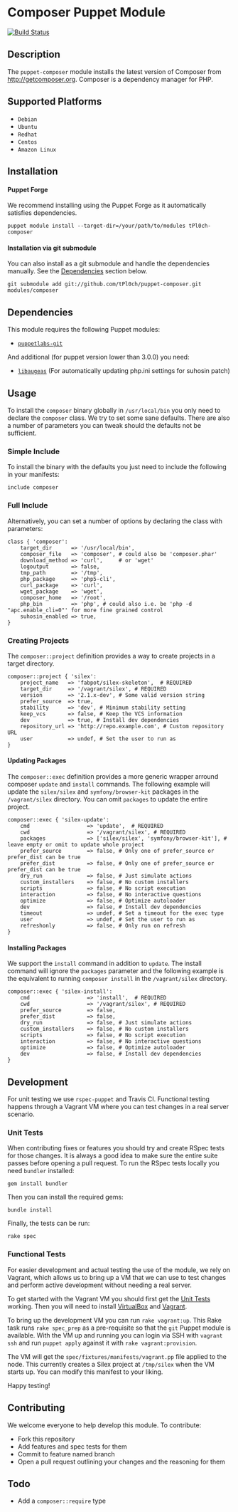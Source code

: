 # Composer Puppet Module

[![Build Status](https://travis-ci.org/tPl0ch/puppet-composer.png?branch=master)](https://travis-ci.org/tPl0ch/puppet-composer)

## Description

The `puppet-composer` module installs the latest version of Composer from http://getcomposer.org. Composer is a dependency manager for PHP.

## Supported Platforms

* `Debian`
* `Ubuntu`
* `Redhat`
* `Centos`
* `Amazon Linux`

## Installation

#### Puppet Forge
We recommend installing using the Puppet Forge as it automatically satisfies dependencies.

    puppet module install --target-dir=/your/path/to/modules tPl0ch-composer

#### Installation via git submodule
You can also install as a git submodule and handle the dependencies manually. See the [Dependencies](#dependencies) section below.

    git submodule add git://github.com/tPl0ch/puppet-composer.git modules/composer

## Dependencies

This module requires the following Puppet modules:

* [`puppetlabs-git`](https://github.com/puppetlabs/puppetlabs-git/)

And additional (for puppet version lower than 3.0.0) you need:

* [`libaugeas`](http://augeas.net/) (For automatically updating php.ini settings for suhosin patch)

## Usage
To install the `composer` binary globally in `/usr/local/bin` you only need to declare the `composer` class. We try to set some sane defaults. There are also a number of parameters you can tweak should the defaults not be sufficient.

### Simple Include
To install the binary with the defaults you just need to include the following in your manifests:

    include composer

### Full Include
Alternatively, you can set a number of options by declaring the class with parameters:

```puppet
class { 'composer':
    target_dir      => '/usr/local/bin',
    composer_file   => 'composer', # could also be 'composer.phar'
    download_method => 'curl',     # or 'wget'
    logoutput       => false,
    tmp_path        => '/tmp',
    php_package     => 'php5-cli',
    curl_package    => 'curl',
    wget_package    => 'wget',
    composer_home   => '/root',
    php_bin         => 'php', # could also i.e. be 'php -d "apc.enable_cli=0"' for more fine grained control
    suhosin_enabled => true,
}
```

### Creating Projects

The `composer::project` definition provides a way to create projects in a target directory.

```puppet
composer::project { 'silex':
    project_name   => 'fabpot/silex-skeleton',  # REQUIRED
    target_dir     => '/vagrant/silex', # REQUIRED
    version        => '2.1.x-dev', # Some valid version string
    prefer_source  => true,
    stability      => 'dev', # Minimum stability setting
    keep_vcs       => false, # Keep the VCS information
    dev            => true, # Install dev dependencies
    repository_url => 'http://repo.example.com', # Custom repository URL
    user           => undef, # Set the user to run as
}
```

#### Updating Packages

The `composer::exec` definition provides a more generic wrapper arround composer `update` and `install` commands. The following example will update the `silex/silex` and `symfony/browser-kit` packages in the `/vagrant/silex` directory. You can omit `packages` to update the entire project.

```puppet
composer::exec { 'silex-update':
    cmd                  => 'update',  # REQUIRED
    cwd                  => '/vagrant/silex', # REQUIRED
    packages             => ['silex/silex', 'symfony/browser-kit'], # leave empty or omit to update whole project
    prefer_source        => false, # Only one of prefer_source or prefer_dist can be true
    prefer_dist          => false, # Only one of prefer_source or prefer_dist can be true
    dry_run              => false, # Just simulate actions
    custom_installers    => false, # No custom installers
    scripts              => false, # No script execution
    interaction          => false, # No interactive questions
    optimize             => false, # Optimize autoloader
    dev                  => false, # Install dev dependencies
    timeout              => undef, # Set a timeout for the exec type
    user                 => undef, # Set the user to run as
    refreshonly          => false, # Only run on refresh
}
```

#### Installing Packages

We support the `install` command in addition to `update`. The install command will ignore the `packages` parameter and the following example is the equivalent to running `composer install` in the `/vagrant/silex` directory.

```puppet
composer::exec { 'silex-install':
    cmd                  => 'install',  # REQUIRED
    cwd                  => '/vagrant/silex', # REQUIRED
    prefer_source        => false,
    prefer_dist          => false,
    dry_run              => false, # Just simulate actions
    custom_installers    => false, # No custom installers
    scripts              => false, # No script execution
    interaction          => false, # No interactive questions
    optimize             => false, # Optimize autoloader
    dev                  => false, # Install dev dependencies
}
```

## Development

For unit testing we use `rspec-puppet` and Travis CI. Functional testing happens through a Vagrant VM where you can test changes in a real server scenario.

### Unit Tests

When contributing fixes or features you should try and create RSpec tests for those changes. It is always a good idea to make sure the entire suite passes before opening a pull request. To run the RSpec tests locally you need `bundler` installed:

```
gem install bundler
```

Then you can install the required gems:

```
bundle install
```

Finally, the tests can be run:

```
rake spec
```

### Functional Tests

For easier development and actual testing the use of the module, we rely on Vagrant, which allows us to bring up a VM that we can use to test changes and perform active development without needing a real server.

To get started with the Vagrant VM you should first get the [Unit Tests](#unit-tests) working. Then you will need to install [VirtualBox][virtualbox] and [Vagrant][vagrant].

To bring up the development VM you can run `rake vagrant:up`. This Rake task runs `rake spec_prep` as a pre-requisite so that the `git` Puppet module is available. With the VM up and running you can login via SSH with `vagrant ssh` and run `puppet apply` against it with `rake vagrant:provision`.

The VM will get the `spec/fixtures/manifests/vagrant.pp` file applied to the node. This currently creates a Silex project at `/tmp/silex` when the VM starts up. You can modify this manifest to your liking.

Happy testing!

## Contributing

We welcome everyone to help develop this module. To contribute:

* Fork this repository
* Add features and spec tests for them
* Commit to feature named branch
* Open a pull request outlining your changes and the reasoning for them

## Todo

* Add a `composer::require` type

[vagrant]: http://vagrantup.com/
[virtualbox]: https://www.virtualbox.org/wiki/Downloads

